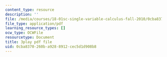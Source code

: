 ```yaml
---
content_type: resource
description: ''
file: /media/courses/18-01sc-single-variable-calculus-fall-2010/0cba8370260ba9288912cec5d1d908b8_ShGBRUx2ub8.pdf
file_type: application/pdf
learning_resource_types: []
ocw_type: OCWFile
resourcetype: Document
title: 3play pdf file
uid: 0cba8370-260b-a928-8912-cec5d1d908b8
---
```

